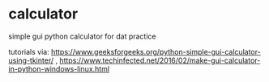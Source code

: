 # calculator
simple gui python calculator for dat practice

tutorials via: https://www.geeksforgeeks.org/python-simple-gui-calculator-using-tkinter/ , https://www.techinfected.net/2016/02/make-gui-calculator-in-python-windows-linux.html
